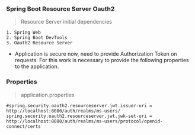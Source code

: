 
### Spring Boot Resource Server Oauth2
 
> Resource Server initial dependencies
```
1. Spring Web
2. Spring Boot DevTools
3. Oauth2 Resource Server
```
* Application is secure now, need to provide Authorization Token on requests. For this work is necessary to provide 
the following properties to the application.
### Properties
> application.properties
```
#spring.security.oauth2.resourceserver.jwt.issuer-uri = http://localhost:8080/auth/realms/ms-users/
spring.security.oauth2.resourceserver.jwt.jwk-set-uri = http://localhost:8080/auth/realms/ms-users/protocol/openid-connect/certs
```